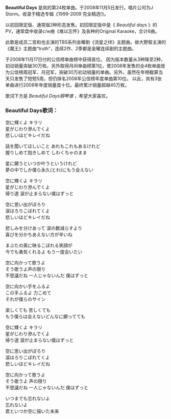 

**Beautiful Days** 是岚的第24枚单曲。于2008年11月5日发行。唱片公司为J Storm。收录于精选专辑《1999-2009
完全精选!》。

  
以初回限定版、通常版2种形态发售。初回限定版中是《 _Beautiful days_ 》的PV，通常盘中收录c/w曲《难以忘怀》及各种的Original
Karaoke，合计6曲。

  
此歌是成员二宫和也主演的TBS系列金曜剧《流星之绊》主题曲。继大野智主演的《魔王》主题曲“truth”，连续2作、2季都是金曜连续剧的主题曲。

  
于2008年11月17日付的公信榜单曲榜中获得首位。
因为版本数量从3种降至2种，初动销量突破30万枚。另外取得月间单曲榜第1位，使2008年发售的全4枚单曲皆为公信榜周冠军、月冠军，突破30万初动销量的单曲。另外，虽然在年榜截算当天只发售了短短5周，但仍排名2008年公信榜年度单曲第10位。
以此，岚有3张单曲进行2008年年度销量首十位。最终累计销量超越45万枚。

  
歌词下方是 _Beautiful Days钢琴谱_ ，希望大家喜欢。

### Beautiful Days歌词：

空に輝くよ キラリ  
星がじわり滲んでくよ  
悲しいほどキレイだね

話を聞いてほしいこと あれもこれもあるけれど  
握りしめて抱きしめて しわくちゃのまま

星に願うといつか叶うというけれど  
夢の中でしか僕ら永久(とわ)にもう会えない

空に輝くよ キラリ  
星がじわり滲んでくよ  
帰り道 涙が止まらない僕はずっと

空に思い出がぽろり  
涙ほろりこぼれてくよ  
悲しいほどキレイだね

悲しみを分けあって 涙の数減らすより  
喜びを分かちあえない方が辛いね

まぶたの奥に映るこぼれる笑顔が  
今でも勇気くれるよ もう一度会いたい

空に向かって歌うよ  
そう歌うよ声の限り  
不思議だね 一人じゃないんだ 僕はずっと

空に向かい手をふるよ  
この手ふるよ 力こめて  
それが僕らのサイン

楽しくても 苦しくても  
もう僕らは会えないどんなに願ってても

空に輝くよ キラリ  
星がじわり滲んでくよ  
帰り道 涙が止まらない僕はずっと

空に思い出がぽろり  
涙ほろりこぼれてくよ  
悲しいほどキレイだね

空に向かって歌うよ  
そう歌うよ 声の限り  
不思議だね 一人じゃないんだ 僕はずっと

いつまでも忘れないよ  
忘れないよ  
君といつか空に描いた未来

